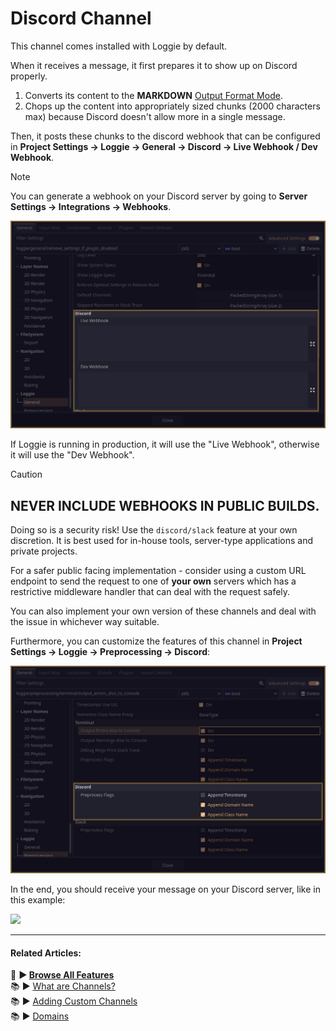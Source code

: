 # Discord Channel

This channel comes installed with Loggie by default.

When it receives a message, it first prepares it to show up on Discord properly.

1. Converts its content to the **MARKDOWN** [Output Format Mode](../features/OUTPUT_FORMAT_MODES.md).
2. Chops up the content into appropriately sized chunks (2000 characters max) because Discord doesn't allow more in a single message.

Then, it posts these chunks to the discord webhook that can be configured in **Project Settings -> Loggie -> General -> Discord -> Live Webhook / Dev Webhook**.

> [!NOTE]
> You can generate a webhook on your Discord server by going to **Server Settings -> Integrations -> Webhooks**.

![](../../assets/screenshots/discord_webhook_area.png)

If Loggie is running in production, it will use the "Live Webhook", otherwise it will use the "Dev Webhook".

> [!CAUTION]
> ## **NEVER INCLUDE WEBHOOKS IN PUBLIC BUILDS.**
> 
> Doing so is a security risk! Use the `discord/slack` feature at your own discretion. It is best used for in-house tools, server-type applications and private projects.
>   
> For a safer public facing implementation - consider using a custom URL endpoint to send the request to one of **your own** servers which has a restrictive middleware handler that can deal with the request safely.
> 
> You can also implement your own version of these channels and deal with the issue in whichever way suitable. 

Furthermore, you can customize the features of this channel in **Project Settings -> Loggie -> Preprocessing -> Discord**:

![](../../assets/screenshots/channel_discord_customize.png)

In the end, you should receive your message on your Discord server, like in this example:

![](https://i.imgur.com/PmAygkw.png)

---
#### Related Articles:
👀 **► [Browse All Features](../../docs/ALL_FEATURES.md)**  
📚 ► [What are Channels?](../../docs/features/CHANNELS.md)  
📚 ► [Adding Custom Channels](../../docs/customization/ADDING_CUSTOM_CHANNELS.md)  
📚 ► [Domains](../../docs/features/DOMAINS.md)  